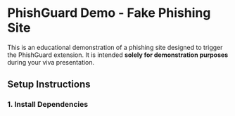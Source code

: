 # PhishGuard Demo - Fake Phishing Site

This is an educational demonstration of a phishing site designed to trigger the PhishGuard extension. It is intended **solely for demonstration purposes** during your viva presentation.

## Setup Instructions

### 1. Install Dependencies
